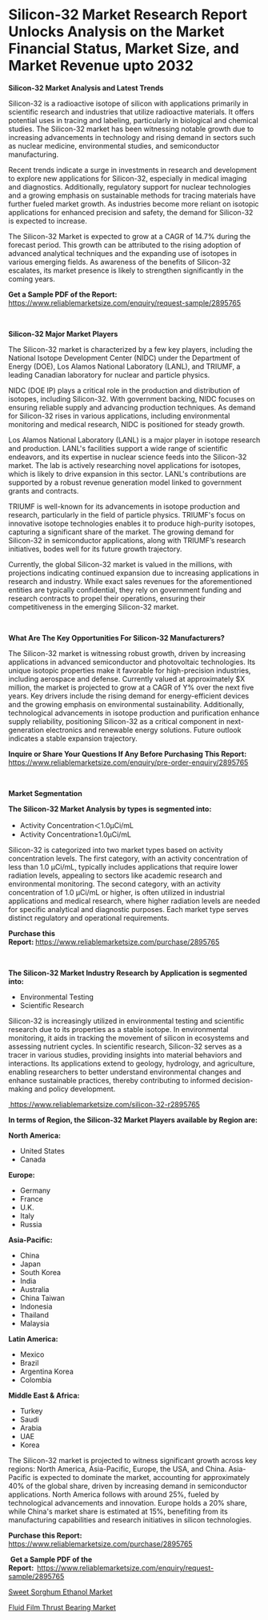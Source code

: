 <p><h1>Silicon-32 Market Research Report Unlocks Analysis on the Market Financial Status, Market Size, and Market Revenue upto 2032</h1></p><p><strong>Silicon-32 Market Analysis and Latest Trends</strong></p>
<p><p>Silicon-32 is a radioactive isotope of silicon with applications primarily in scientific research and industries that utilize radioactive materials. It offers potential uses in tracing and labeling, particularly in biological and chemical studies. The Silicon-32 market has been witnessing notable growth due to increasing advancements in technology and rising demand in sectors such as nuclear medicine, environmental studies, and semiconductor manufacturing.</p><p>Recent trends indicate a surge in investments in research and development to explore new applications for Silicon-32, especially in medical imaging and diagnostics. Additionally, regulatory support for nuclear technologies and a growing emphasis on sustainable methods for tracing materials have further fueled market growth. As industries become more reliant on isotopic applications for enhanced precision and safety, the demand for Silicon-32 is expected to increase.</p><p>The Silicon-32 Market is expected to grow at a CAGR of 14.7% during the forecast period. This growth can be attributed to the rising adoption of advanced analytical techniques and the expanding use of isotopes in various emerging fields. As awareness of the benefits of Silicon-32 escalates, its market presence is likely to strengthen significantly in the coming years.</p></p>
<p><strong>Get a Sample PDF of the Report:&nbsp;</strong> <a href="https://www.reliablemarketsize.com/enquiry/request-sample/2895765?utm_campaign=2176&utm_medium=2&utm_source=Github&utm_content=ia&utm_term=15032025&utm_id=silicon-32">https://www.reliablemarketsize.com/enquiry/request-sample/2895765</a></p>
<p>&nbsp;</p>
<p><strong>Silicon-32 Major Market Players</strong></p>
<p><p>The Silicon-32 market is characterized by a few key players, including the National Isotope Development Center (NIDC) under the Department of Energy (DOE), Los Alamos National Laboratory (LANL), and TRIUMF, a leading Canadian laboratory for nuclear and particle physics.</p><p>NIDC (DOE IP) plays a critical role in the production and distribution of isotopes, including Silicon-32. With government backing, NIDC focuses on ensuring reliable supply and advancing production techniques. As demand for Silicon-32 rises in various applications, including environmental monitoring and medical research, NIDC is positioned for steady growth.</p><p>Los Alamos National Laboratory (LANL) is a major player in isotope research and production. LANL's facilities support a wide range of scientific endeavors, and its expertise in nuclear science feeds into the Silicon-32 market. The lab is actively researching novel applications for isotopes, which is likely to drive expansion in this sector. LANL's contributions are supported by a robust revenue generation model linked to government grants and contracts.</p><p>TRIUMF is well-known for its advancements in isotope production and research, particularly in the field of particle physics. TRIUMF's focus on innovative isotope technologies enables it to produce high-purity isotopes, capturing a significant share of the market. The growing demand for Silicon-32 in semiconductor applications, along with TRIUMF’s research initiatives, bodes well for its future growth trajectory.</p><p>Currently, the global Silicon-32 market is valued in the millions, with projections indicating continued expansion due to increasing applications in research and industry. While exact sales revenues for the aforementioned entities are typically confidential, they rely on government funding and research contracts to propel their operations, ensuring their competitiveness in the emerging Silicon-32 market.</p></p>
<p>&nbsp;</p>
<p><strong>What Are The Key Opportunities For Silicon-32 Manufacturers?</strong></p>
<p><p>The Silicon-32 market is witnessing robust growth, driven by increasing applications in advanced semiconductor and photovoltaic technologies. Its unique isotopic properties make it favorable for high-precision industries, including aerospace and defense. Currently valued at approximately $X million, the market is projected to grow at a CAGR of Y% over the next five years. Key drivers include the rising demand for energy-efficient devices and the growing emphasis on environmental sustainability. Additionally, technological advancements in isotope production and purification enhance supply reliability, positioning Silicon-32 as a critical component in next-generation electronics and renewable energy solutions. Future outlook indicates a stable expansion trajectory.</p></p>
<p><strong>Inquire or Share Your Questions If Any Before Purchasing This Report:</strong> <a href="https://www.reliablemarketsize.com/enquiry/pre-order-enquiry/2895765?utm_campaign=2176&utm_medium=2&utm_source=Github&utm_content=ia&utm_term=15032025&utm_id=silicon-32">https://www.reliablemarketsize.com/enquiry/pre-order-enquiry/2895765</a></p>
<p>&nbsp;</p>
<p><strong>Market Segmentation</strong></p>
<p><strong>The Silicon-32 Market Analysis by types is segmented into:</strong></p>
<p><ul><li>Activity Concentration＜1.0μCi/mL</li><li>Activity Concentration≥1.0μCi/mL</li></ul></p>
<p><p>Silicon-32 is categorized into two market types based on activity concentration levels. The first category, with an activity concentration of less than 1.0 μCi/mL, typically includes applications that require lower radiation levels, appealing to sectors like academic research and environmental monitoring. The second category, with an activity concentration of 1.0 μCi/mL or higher, is often utilized in industrial applications and medical research, where higher radiation levels are needed for specific analytical and diagnostic purposes. Each market type serves distinct regulatory and operational requirements.</p></p>
<p><strong>Purchase this Report:&nbsp;</strong><a href="https://www.reliablemarketsize.com/purchase/2895765?utm_campaign=2176&utm_medium=2&utm_source=Github&utm_content=ia&utm_term=15032025&utm_id=silicon-32">https://www.reliablemarketsize.com/purchase/2895765</a></p>
<p>&nbsp;</p>
<p><strong>The Silicon-32 Market Industry Research by Application is segmented into:</strong></p>
<p><ul><li>Environmental Testing</li><li>Scientific Research</li></ul></p>
<p><p>Silicon-32 is increasingly utilized in environmental testing and scientific research due to its properties as a stable isotope. In environmental monitoring, it aids in tracking the movement of silicon in ecosystems and assessing nutrient cycles. In scientific research, Silicon-32 serves as a tracer in various studies, providing insights into material behaviors and interactions. Its applications extend to geology, hydrology, and agriculture, enabling researchers to better understand environmental changes and enhance sustainable practices, thereby contributing to informed decision-making and policy development.</p></p>
<p><a href="https://www.reliablemarketsize.com/silicon-32-r2895765?utm_campaign=2176&utm_medium=2&utm_source=Github&utm_content=ia&utm_term=15032025&utm_id=silicon-32">&nbsp;https://www.reliablemarketsize.com/silicon-32-r2895765</a></p>
<p><strong>In terms of Region, the Silicon-32 Market Players available by Region are:</strong></p>
<p>
    <p> <strong> North America: </strong>
        <ul>
            <li>United States</li>
            <li>Canada</li>
        </ul>
        </p> 
    <p> <strong> Europe: </strong>
        <ul>
            <li>Germany</li>
            <li>France</li>
            <li>U.K.</li>
            <li>Italy</li>
            <li>Russia</li>
        </ul>
        </p> 
    <p> <strong> Asia-Pacific: </strong>
        <ul>
            <li>China</li>
            <li>Japan</li>
            <li>South Korea</li>
            <li>India</li>
            <li>Australia</li>
            <li>China Taiwan</li>
            <li>Indonesia</li>
            <li>Thailand</li>
            <li>Malaysia</li>
        </ul>
        </p> 
    <p> <strong> Latin America: </strong>
        <ul>
            <li>Mexico</li>
            <li>Brazil</li>
            <li>Argentina Korea</li>
            <li>Colombia</li>
        </ul>
        </p> 
    <p> <strong> Middle East & Africa: </strong>
        <ul>
            <li>Turkey</li>
            <li>Saudi</li>
            <li>Arabia</li>
            <li>UAE</li>
            <li>Korea</li>
        </ul>
    </p>
    </p>
<p><p>The Silicon-32 market is projected to witness significant growth across key regions: North America, Asia-Pacific, Europe, the USA, and China. Asia-Pacific is expected to dominate the market, accounting for approximately 40% of the global share, driven by increasing demand in semiconductor applications. North America follows with around 25%, fueled by technological advancements and innovation. Europe holds a 20% share, while China's market share is estimated at 15%, benefiting from its manufacturing capabilities and research initiatives in silicon technologies.</p></p>
<p><strong>Purchase this Report: </strong><a href="https://www.reliablemarketsize.com/purchase/2895765?utm_campaign=2176&utm_medium=2&utm_source=Github&utm_content=ia&utm_term=15032025&utm_id=silicon-32">https://www.reliablemarketsize.com/purchase/2895765</a></p>
<p>&nbsp;<strong>Get a Sample PDF of the Report:&nbsp;&nbsp;</strong><a href="https://www.reliablemarketsize.com/enquiry/request-sample/2895765?utm_campaign=2176&utm_medium=2&utm_source=Github&utm_content=ia&utm_term=15032025&utm_id=silicon-32">https://www.reliablemarketsize.com/enquiry/request-sample/2895765</a></p>
<p><strong></strong></p>
<p><p><a href="https://github.com/elizabethdagraca/Market-Research-Report-List-5/blob/main/sweet-sorghum-ethanol-market.md?utm_campaign=2176&utm_medium=2&utm_source=Github&utm_content=ia&utm_term=15032025&utm_id=silicon-32">Sweet Sorghum Ethanol Market</a></p><p><a href="https://github.com/santosh758595/Market-Research-Report-List-7/blob/main/fluid-film-thrust-bearing-market.md?utm_campaign=2176&utm_medium=2&utm_source=Github&utm_content=ia&utm_term=15032025&utm_id=silicon-32">Fluid Film Thrust Bearing Market</a></p></p>